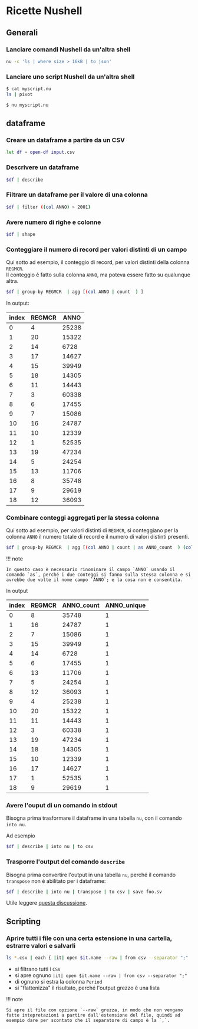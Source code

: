 # Ricette Nushell

## Generali

### Lanciare comandi Nushell da un'altra shell

```bash
nu -c 'ls | where size > 16kB | to json'
```
### Lanciare uno script Nushell da un'altra shell

```bash
$ cat myscript.nu
ls | pivot

$ nu myscript.nu
```

## dataframe

### Creare un dataframe a partire da un CSV

```bash
let df = open-df input.csv
```

### Descrivere un dataframe

```bash
$df | describe
```

### Filtrare un dataframe per il valore di una colonna

```bash
$df | filter ((col ANNO) > 2001)
```

### Avere numero di righe e colonne

```bash
$df | shape
```

### Conteggiare il numero di record per valori distinti di un campo

Qui sotto ad esempio, il conteggio di record, per valori distinti della colonna `REGMCR`.<br>
Il conteggio è fatto sulla colonna `ANNO`, ma poteva essere fatto su qualunque altra.

```bash
$df | group-by REGMCR  | agg [(col ANNO | count  ) ]
```

In output:

|index|REGMCR|ANNO|
|-|-|-|
|0|4|25238|
|1|20|15322|
|2|14|6728|
|3|17|14627|
|4|15|39949|
|5|18|14305|
|6|11|14443|
|7|3|60338|
|8|6|17455|
|9|7|15086|
|10|16|24787|
|11|10|12339|
|12|1|52535|
|13|19|47234|
|14|5|24254|
|15|13|11706|
|16|8|35748|
|17|9|29619|
|18|12|36093|

### Combinare conteggi aggregati per la stessa colonna

Qui sotto ad esempio, per valori distinti di `REGMCR`, si conteggiano per la colonna `ANNO` il numero totale di record e il numero di valori distinti presenti.

```bash
$df | group-by REGMCR  | agg [(col ANNO | count | as ANNO_count  ) (col ANNO | n-unique | as ANNO_unique)] | into nu
```

!!! note

    In questo caso è necessario rinominare il campo `ANNO` usando il comando `as`, perché i due conteggi si fanno sulla stessa colonna e si avrebbe due volte il nome campo `ANNO`; e la cosa non è consentita.

In output


|index|REGMCR|ANNO_count|ANNO_unique|
|-|-|-|-|
|0|8|35748|1|
|1|16|24787|1|
|2|7|15086|1|
|3|15|39949|1|
|4|14|6728|1|
|5|6|17455|1|
|6|13|11706|1|
|7|5|24254|1|
|8|12|36093|1|
|9|4|25238|1|
|10|20|15322|1|
|11|11|14443|1|
|12|3|60338|1|
|13|19|47234|1|
|14|18|14305|1|
|15|10|12339|1|
|16|17|14627|1|
|17|1|52535|1|
|18|9|29619|1|


### Avere l'ouput di un comando in stdout

Bisogna prima trasformare il dataframe in una tabella `nu`, con il comando `into nu`.

Ad esempio

```bash
$df | describe | into nu | to csv
```

### Trasporre l'output del comando `describe`

Bisogna prima convertire l'output in una tabella `nu`, perché il comando `transpose` non è abilitato per i dataframe:

```bash
$df | describe | into nu | transpose | to csv | save foo.sv
```

Utile leggere [questa discussione](https://github.com/nushell/nushell/discussions/7016#discussioncomment-4064367).

## Scripting

### Aprire tutti i file con una certa estensione in una cartella, estrarre valori e salvarli


```bash
ls *.csv | each { |it| open $it.name --raw | from csv --separator ";" | get Period } | flatten
```

- si filtrano tutti i `CSV`
- si apre ognuno `|it| open $it.name --raw | from csv --separator ";"`
- di ognuno si estra la colonna `Period`
- si "flattenizza" il risultato, perché l'output grezzo è una lista

!!! note

    Si apre il file con opzione `--raw` grezza, in modo che non vengano fatte intepretazioni a partire dall'estensione del file, quindi ad esempio dare per scontato che il separatore di campo è la `,`.
